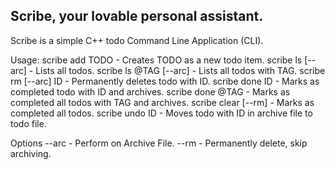 Scribe, your lovable personal assistant.
---

Scribe is a simple C++ todo Command Line Application (CLI).

Usage:
  scribe add TODO         - Creates TODO as a new todo item.
  scribe ls [--arc]       - Lists all todos.
  scribe ls @TAG [--arc]  - Lists all todos with TAG.
  scribe rm [--arc] ID    - Permanently deletes todo with ID.
  scribe done ID          - Marks as completed todo with ID and archives.
  scribe done @TAG        - Marks as completed all todos with TAG and archives.
  scribe clear [--rm]     - Marks as completed all todos.
  scribe undo ID          - Moves todo with ID in archive file to todo file.

Options
  --arc  - Perform on Archive File.
  --rm   - Permanently delete, skip archiving.